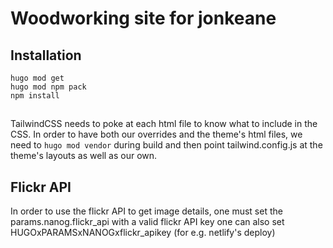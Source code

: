 # Woodworking site for jonkeane

## Installation

```
hugo mod get
hugo mod npm pack
npm install
```

##
TailwindCSS needs to poke at each html file to know what to include in the CSS. In order to have both our overrides and the theme's html files, we need to `hugo mod vendor` during build and then point tailwind.config.js at the theme's layouts as well as our own.

## Flickr API

In order to use the flickr API to get image details, one must set the params.nanog.flickr_api with a valid flickr API key one can also set HUGOxPARAMSxNANOGxflickr_apikey (for e.g. netlify's deploy)